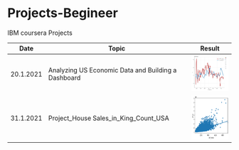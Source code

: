 # Projects-Begineer
IBM coursera Projects



| Date       | Topic                                                | Result                      
|------------| ----------------------                               |--------------------------
| 20.1.2021  | Analyzing US Economic Data and Building a Dashboard  | <img src="https://github.com/engalejandrovargas/Projects-Begineer/blob/main/Analyzing%20US%20Economic%20Data%20and%20Building%20a%20Dashboard.png" width="100">
| 31.1.2021  | Project_House Sales_in_King_Count_USA  | <img src="https://raw.githubusercontent.com/engalejandrovargas/Projects-Begineer/main/Project_House%20Sales_in_King_Count_USA.png" width="100" height="100">



